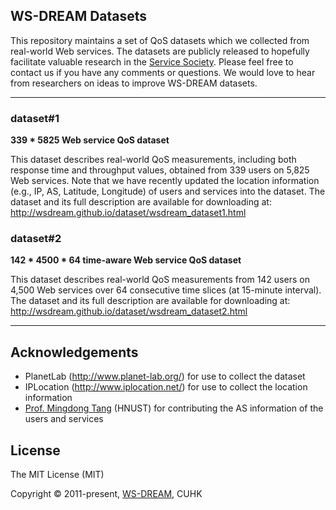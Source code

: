 ## WS-DREAM Datasets

This repository maintains a set of QoS datasets which we collected from real-world Web services. The datasets are publicly released to hopefully facilitate valuable research in the [Service Society](http://www.servicessociety.org/en/). Please feel free to contact us if you have any comments or questions. We would love to hear from researchers on ideas to improve WS-DREAM datasets.


---

### dataset#1

**339 * 5825 Web service QoS dataset**

This dataset describes real-world QoS measurements, including both response time and throughput values, obtained from 339 users on 5,825 Web services. Note that we have recently updated the location
information (e.g., IP, AS, Latitude, Longitude) of users and services into
the dataset. The dataset and its full description are available for downloading at:
http://wsdream.github.io/dataset/wsdream_dataset1.html


### dataset#2

**142 * 4500 * 64 time-aware Web service QoS dataset**

This dataset describes real-world QoS measurements from 142 users on
4,500 Web services over 64 consecutive time slices (at 15-minute interval).
The dataset and its full description are available for downloading at:
http://wsdream.github.io/dataset/wsdream_dataset2.html

---

## Acknowledgements
- PlanetLab (http://www.planet-lab.org/) for use to collect the dataset
- IPLocation (http://www.iplocation.net/) for use to collect the
location information
- [Prof. Mingdong Tang](http://dblp.uni-trier.de/pers/hd/t/Tang:Mingdong) (HNUST) for contributing the AS information of the users and services


## License
The MIT License (MIT)

Copyright &copy; 2011-present, [WS-DREAM](https://wsdream.github.io), CUHK
